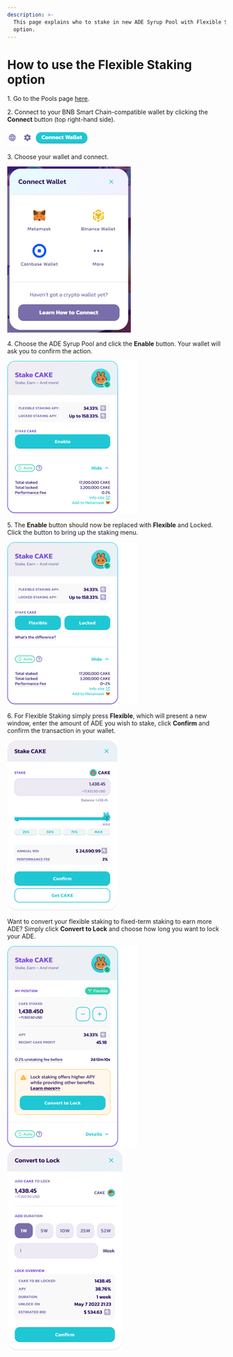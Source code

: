 ```yaml
---
description: >-
  This page explains who to stake in new ADE Syrup Pool with Flexible Staking
  option.
---
```


# How to use the Flexible Staking option

1\. Go to the Pools page [here](https://pancakeswap.finance/pools).

2\. Connect to your BNB Smart Chain-compatible wallet by clicking the **Connect** button (top right-hand side).

![](<../../../.gitbook/assets/2-how-to-stake-in-syrup-pool (1) (1) (1) (1) (1) (1) (5).png>)

3\. Choose your wallet and connect.

![](<../../../.gitbook/assets/3-how-to-stake-in-syrup-pool (1) (1) (1) (1) (1).png>)

4\. Choose the ADE Syrup Pool and click the **Enable** button. Your wallet will ask you to confirm the action.

![Note that actual APY values will vary](../../../.gitbook/assets/cake-pool-notenable.png)

5\. The **Enable** button should now be replaced with **Flexible** and Locked. Click the button to bring up the staking menu.

![Note that actual APY values will vary](../../../.gitbook/assets/cake-pool-enabled1-small.png)

6\. For Flexible Staking simply press **Flexible**, which will present a new window, enter the amount of ADE you wish to stake, click **Confirm** and confirm the transaction in your wallet.

![](../../../.gitbook/assets/cake-pool-flex-deposit.png)

Want to convert your flexible staking to fixed-term staking to earn more ADE? Simply click **Convert to Lock** and choose how long you want to lock your ADE.

![Note that actual APY values will vary](../../../.gitbook/assets/cake-pool-flex-convert.png) ![](../../../.gitbook/assets/cake-pool-convert-lock.png)

